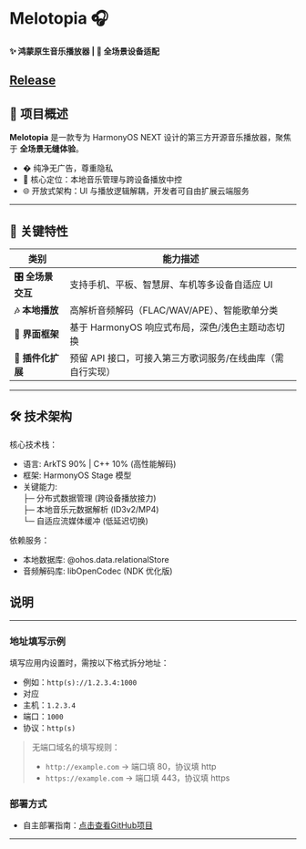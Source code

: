 # Melotopia 🎧  
**✨ 鸿蒙原生音乐播放器 | 🚀 全场景设备适配**  


[Release](https://github.com/XiaoChuangll/My-Blog/releases)
---

## 📖 项目概述  
**Melotopia** 是一款专为 HarmonyOS NEXT 设计的第三方开源音乐播放器，聚焦于 **全场景无缝体验**。  
- � 纯净无广告，尊重隐私  
- 🎯 核心定位：本地音乐管理与跨设备播放中控  
- 🌐 开放式架构：UI 与播放逻辑解耦，开发者可自由扩展云端服务  

---

## 🔑 关键特性  
| 类别                | 能力描述                                                                 |
|---------------------|--------------------------------------------------------------------------|
| **🎛️ 全场景交互**   | 支持手机、平板、智慧屏、车机等多设备自适应 UI                           |
| **🎶 本地播放**      | 高解析音频解码（FLAC/WAV/APE）、智能歌单分类                            |
| **🌌 界面框架**      | 基于 HarmonyOS 响应式布局，深色/浅色主题动态切换                        |
| **🔌 插件化扩展**    | 预留 API 接口，可接入第三方歌词服务/在线曲库（需自行实现）              |

---

## 🛠️ 技术架构  

核心技术栈：
- 语言: ArkTS 90% | C++ 10% (高性能解码)
- 框架: HarmonyOS Stage 模型
- 关键能力:  
  ├─ 分布式数据管理 (跨设备播放接力)  
  ├─ 本地音乐元数据解析 (ID3v2/MP4)  
  └─ 自适应流媒体缓冲 (低延迟切换)
  
依赖服务：
- 本地数据库: @ohos.data.relationalStore  
- 音频解码库: libOpenCodec (NDK 优化版)

## 说明
---


### 地址填写示例
填写应用内设置时，需按以下格式拆分地址：

- 例如：`http(s)://1.2.3.4:1000`
- 对应
- 主机：`1.2.3.4`
- 端口：`1000`
- 协议：`http(s)`

> 无端口域名的填写规则：
> - `http://example.com` → 端口填 80，协议填 http
> - `https://example.com` → 端口填 443，协议填 https
### 部署方式
- 自主部署指南：<a href="https://github.com/nooblong/NeteaseCloudMusicApiBackup" target="_blank">点击查看GitHub项目</a>

---


